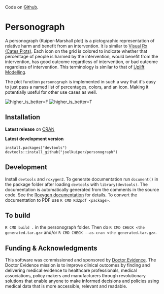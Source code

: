 Code on [Github](https://github.com/joelkuiper/personograph).

# Personograph

 A personograph (Kuiper-Marshall plot) is a pictographic
 representation of relative harm and benefit from an intervention. It
 is similar to
 [Visual Rx (Cates Plots)](http://www.nntonline.net/visualrx/examples/).
 Each icon on the grid is colored to indicate whether that percentage
 of people is harmed by the intervention, would benefit from the
 intervention, has good outcome regardless of intervention, or bad
 outcome regardless of intervention. This terminology is similar to
 that of
 [Uplift Modelling](https://en.wikipedia.org/wiki/Uplift_modelling).

 The plot function `personograph` is implemented in such a way that
 it's easy to just pass a named list of percentages, colors, and an
 icon. Making it potentially useful for other use cases as well.

![higher_is_better=F](https://raw.githubusercontent.com/joelkuiper/personograph/master/man/figures/green.png)
![higher_is_better=T](https://raw.githubusercontent.com/joelkuiper/personograph/master/man/figures/red.png)

## Installation
**Latest release** on [CRAN](http://cran.r-project.org/package=personograph)


**Latest development version**
```
install.packages("devtools")
devtools::install_github("joelkuiper/personograph")
```


## Development
Install `devtools` and `roxygen2`.
To generate documentation run `document()` in the package folder after loading `devtools` with `library(devtools)`.
The documentation is automatically generated from the comments in the source code.
See the [Roxygen documentation](https://cran.r-project.org/web/packages/roxygen2/vignettes/roxygen2.html) for details.
To convert the documentation to PDF use `R CMD Rd2pdf <package>`.

## To build
`R CMD build .` in the personograph folder.
Then do `R CMD CHECK <the generated.tar.gz>` and/or `R CMD CHECK --as-cran <the generated.tar.gz>`.

## Funding & Acknowledgments
This software was commissioned and sponsored by [Doctor Evidence](http://www.doctorevidence.com/).
The Doctor Evidence mission is to improve clinical outcomes by finding and delivering medical evidence to healthcare professionals, medical associations, policy makers and manufacturers through revolutionary solutions that enable anyone to make informed decisions and policies using medical data that is more accessible, relevant and readable.
